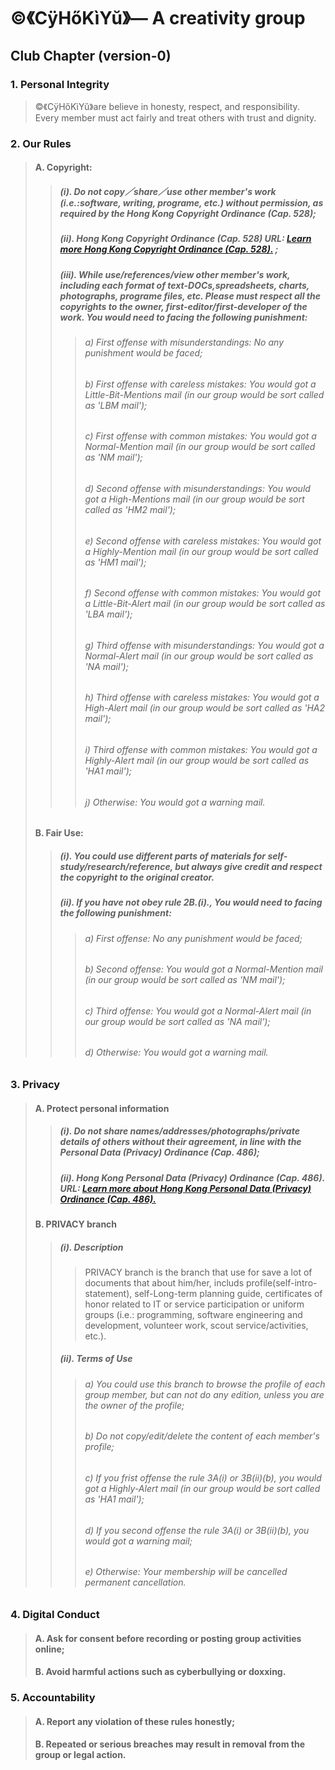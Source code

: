 # ©️《CÿHőKìYŭ》— A creativity group

## Club Chapter (version-0)
### 1. Personal Integrity
> ©️《CÿHőKìYŭ》are believe in honesty, respect, and responsibility. Every member must act fairly and treat others with trust and dignity.
### 2. Our Rules
> #### A. Copyright:
>> ##### (i). Do not copy／share／use other member's work (i.e.:software, writing, programe, etc.) without permission, as required by the Hong Kong Copyright Ordinance (Cap. 528);
>> ##### (ii). Hong Kong Copyright Ordinance (Cap. 528) URL: [Learn more Hong Kong Copyright Ordinance (Cap. 528).](https://www.elegislation.gov.hk/hk/cap528) ;
>> ##### (iii). While use/references/view other member's work, including each format of text-DOCs,spreadsheets, charts, photographs, programe files, etc. Please must respect all the copyrights to the owner, first-editor/first-developer of the work. You would need to facing the following punishment:
>>> ###### a) First offense with misunderstandings: No any punishment would be faced;
>>> ###### b) First offense with careless mistakes: You would got a Little-Bit-Mentions mail (in our group would be sort called as 'LBM mail');
>>> ###### c) First offense with common mistakes: You would got a Normal-Mention mail (in our group would be sort called as 'NM mail');
>>> ###### d) Second offense with misunderstandings: You would got a High-Mentions mail (in our group would be sort called as 'HM2 mail');
>>> ###### e) Second offense with careless mistakes: You would got a Highly-Mention mail (in our group would be sort called as 'HM1 mail');
>>> ###### f) Second offense with common mistakes: You would got a Little-Bit-Alert mail (in our group would be sort called as 'LBA mail');
>>> ###### g) Third offense with misunderstandings: You would got a Normal-Alert mail (in our group would be sort called as 'NA mail');
>>> ###### h) Third offense with careless mistakes: You would got a High-Alert mail (in our group would be sort called as 'HA2 mail');
>>> ###### i) Third offense with common mistakes: You would got a Highly-Alert mail (in our group would be sort called as 'HA1 mail');
>>> ###### j) Otherwise: You would got a warning mail.
> #### B. Fair Use:
>> ##### (i). You could use different parts of materials for self-study/research/reference, but always give credit and respect the copyright to the original creator.
>> ##### (ii). If you have not obey rule 2B.(i)., You would need to facing the following punishment:
>>> ###### a) First offense: No any punishment would be faced;
>>> ###### b) Second offense: You would got a Normal-Mention mail (in our group would be sort called as 'NM mail');
>>> ###### c) Third offense: You would got a Normal-Alert mail (in our group would be sort called as 'NA mail');
>>> ###### d) Otherwise: You would got a warning mail.
### 3. Privacy
> #### A. Protect personal information
>> ##### (i). Do not share names/addresses/photographs/private details of others without their agreement, in line with the Personal Data (Privacy) Ordinance (Cap. 486);
>> ##### (ii). Hong Kong Personal Data (Privacy) Ordinance (Cap. 486). URL: [Learn more about Hong Kong Personal Data (Privacy) Ordinance (Cap. 486).](https://www.elegislation.gov.hk/hk/cap486)
> #### B. PRIVACY branch
>> ##### (i). Description
>>> PRIVACY branch is the branch that use for save a lot of documents that about him/her, includs profile(self-intro-statement), self-Long-term planning guide, certificates of honor related to IT or service participation or uniform groups (i.e.: programming, software engineering and development, volunteer work, scout service/activities, etc.).
>> ##### (ii). Terms of Use
>>> ###### a) You could use this branch to browse the profile of each group member, but can not do any edition, unless you are the owner of the profile;
>>> ###### b) Do not copy/edit/delete the content of each member's profile;
>>> ###### c) If you frist offense the rule 3A(i) or 3B(ii)(b), you would got a Highly-Alert mail (in our group would be sort called as 'HA1 mail');
>>> ###### d) If you second offense the rule 3A(i) or 3B(ii)(b), you would got a warning mail;
>>> ###### e) Otherwise: Your membership will be cancelled permanent cancellation.
### 4. Digital Conduct
> #### A. Ask for consent before recording or posting group activities online;
> #### B. Avoid harmful actions such as cyberbullying or doxxing.  
### 5. Accountability
> #### A. Report any violation of these rules honestly;
> #### B. Repeated or serious breaches may result in removal from the group or legal action.  
